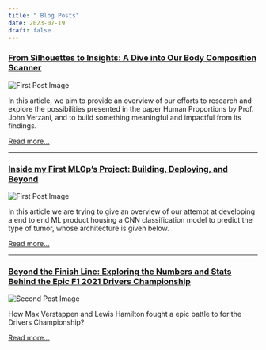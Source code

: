 ```yaml
---
title: " Blog Posts"
date: 2023-07-19
draft: false
---
```



### [From Silhouettes to Insights: A Dive into Our Body Composition Scanner](https://medium.com/@praneithranganath10/from-silhouettes-to-insights-a-dive-into-our-body-composition-scanner-91190d17d312)

![First Post Image](/images/project.png)

In this article, we aim to provide an overview of our efforts to research and explore the possibilities presented in the paper Human Proportions by Prof. John Verzani, and to build something meaningful and impactful from its findings.

[Read more...](https://link-to-first-post.com)

---

### [Inside my First MLOp’s Project: Building, Deploying, and Beyond](https://medium.com/@praneithranganath10/inside-my-first-mlops-project-building-deploying-and-beyond-da50be6da63b)

![First Post Image](/images/BTC.png)

In this article we are trying to give an overview of our attempt at developing a end to end ML product housing a CNN classification model to predict the type of tumor, whose architecture is given below.

[Read more...](https://link-to-first-post.com)

---

### [Beyond the Finish Line: Exploring the Numbers and Stats Behind the Epic F1 2021 Drivers Championship](https://medium.com/@praneithranganath10/beyond-the-finish-line-exploring-the-numbers-and-stats-behind-the-epic-f1-2021-drivers-86389fcbb9f6)

![Second Post Image](/images/F1.png)

How Max Verstappen and Lewis Hamilton fought a epic battle to for the Drivers Championship?

[Read more...](https://link-to-second-post.com)